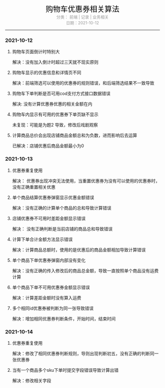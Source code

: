 <center><font color=#000 size=5>购物车优惠券相关算法</font></center>

<center><font color="#999" size=2> 分类： 前端 | 记录 | 业务相关 </font></center>

<center><font color="#999" size=2>日期：2021-10-12</font></center>

---



### 2021-10-12

1. 购物车页面倒计时特别大

   解决：没有加入倒计时超过三天就不现实原则

   

2. 购物车显示的优惠信息和详情页不同

   解决：前端筛选可以使用的优惠券的规则错误，和后端筛选结果不一致导致

   

3. 购物车下单判断是否可用cod支付方式接口数据错误

   解决: 没有计算优惠券优惠的相关金额在内

   

4. 购物车内显示有可用的优惠券下单页缺不显示

   未复现：可能是为题2 导致，修改后戏剧观察

   

5. 计算商品总价会出现店铺商品金额总和为负数，进而影响后去运算

   已解决：店铺优惠后商品金额最小为0



### 2021-10-13

1. 优惠券重复使用

   解决： 优惠券出现冲突无法使用，当重置优惠券为没有可以使用的优惠券时，没有正确重置相关优惠

   

2. 单个商品结算优惠券弹窗显示优惠金额错误

   解决：没有正确的计算单个商品的总和导致计算错误

   

3. 店铺优惠券不可用时差距金额显示错误

   解决： 没有正确判断是当前店铺的商品总和导致错误



4. 计算下单合计金额方法显示错误

   解决：计算商品总额时，使用的是优惠后的商品金额相加导致计算错误



5. 单个商品下单优惠券弹窗内部没有变化

   解决：没有正确的传入修改后的商品总金额，导致一直按照单个商品没有运费计算



6. 单个商品下单不可用优惠券金额显示错误

   解决：计算差距金额时没有算入运费



7. 多个相同id优惠券被判断为同一张导致错误

   解决：增加相同优惠券判断条件，开始时间，结束时间

 

### 2021-10-14

1. 优惠券重复使用

   解决：修改了相同优惠券判断规则，导则出现判断初五，没有正确的判断同一张优惠券



2. 当有一个商品多个sku下单时提交字段错误导致计算出错

   解决：修改相关字段